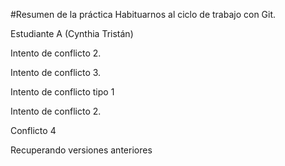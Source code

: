 #Resumen de la práctica
Habituarnos al ciclo de trabajo con Git.

Estudiante A (Cynthia Tristán)


Intento de conflicto 2.

Intento de conflicto 3.

Intento de conflicto tipo 1

Intento de conflicto 2.

Conflicto 4



Recuperando versiones anteriores